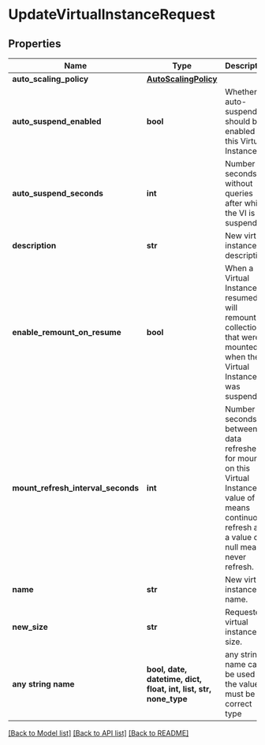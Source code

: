 # UpdateVirtualInstanceRequest


## Properties
Name | Type | Description | Notes
------------ | ------------- | ------------- | -------------
**auto_scaling_policy** | [**AutoScalingPolicy**](AutoScalingPolicy.md) |  | [optional] 
**auto_suspend_enabled** | **bool** | Whether auto-suspend should be enabled for this Virtual Instance. | [optional] 
**auto_suspend_seconds** | **int** | Number of seconds without queries after which the VI is suspended | [optional] 
**description** | **str** | New virtual instance description. | [optional] 
**enable_remount_on_resume** | **bool** | When a Virtual Instance is resumed, it will remount all collections that were mounted when the Virtual Instance was suspended. | [optional] 
**mount_refresh_interval_seconds** | **int** | Number of seconds between data refreshes for mounts on this Virtual Instance. A value of 0 means continuous refresh and a value of null means never refresh. | [optional] 
**name** | **str** | New virtual instance name. | [optional] 
**new_size** | **str** | Requested virtual instance size. | [optional] 
**any string name** | **bool, date, datetime, dict, float, int, list, str, none_type** | any string name can be used but the value must be the correct type | [optional]

[[Back to Model list]](../README.md#documentation-for-models) [[Back to API list]](../README.md#documentation-for-api-endpoints) [[Back to README]](../README.md)


